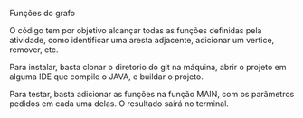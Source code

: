 Funções do grafo

O código tem por objetivo alcançar todas as funções definidas pela atividade, como identificar uma aresta adjacente,
adicionar um vertice, remover, etc.

Para instalar, basta clonar o diretorio do git na máquina, abrir o projeto em alguma IDE que compile o JAVA, e buildar o projeto.

Para testar, basta adicionar as funções na função MAIN, com os parâmetros pedidos em cada uma delas. O resultado sairá no terminal.